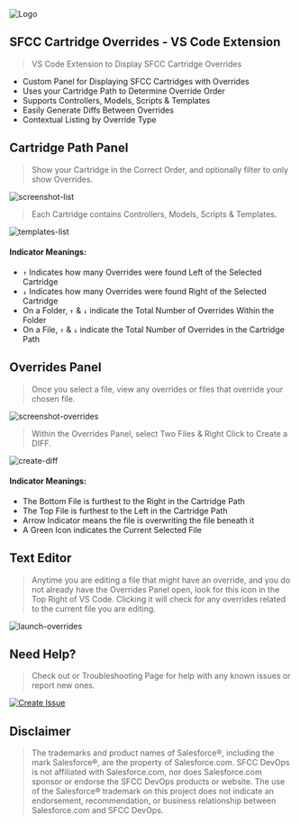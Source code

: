 ![Logo](https://sfccdevops.s3.amazonaws.com/logo-128.png "Logo")

SFCC Cartridge Overrides - VS Code Extension
---

> VS Code Extension to Display SFCC Cartridge Overrides

* Custom Panel for Displaying SFCC Cartridges with Overrides
* Uses your Cartridge Path to Determine Override Order
* Supports Controllers, Models, Scripts & Templates
* Easily Generate Diffs Between Overrides
* Contextual Listing by Override Type

Cartridge Path Panel
---

> Show your Cartridge in the Correct Order, and optionally filter to only show Overrides.

![screenshot-list](https://sfcc-cartridge-overrides.s3.amazonaws.com/screenshot-list.png)

> Each Cartridge contains Controllers, Models, Scripts & Templates.

![templates-list](https://sfcc-cartridge-overrides.s3.amazonaws.com/templates-list.png)

#### Indicator Meanings:

* `↑` Indicates how many Overrides were found Left of the Selected Cartridge
* `↓` Indicates how many Overrides were found Right of the Selected Cartridge
* On a Folder, `↑` & `↓` indicate the Total Number of Overrides Within the Folder
* On a File, `↑` & `↓` indicate the Total Number of Overrides in the Cartridge Path

Overrides Panel
---

> Once you select a file, view any overrides or files that override your chosen file.

![screenshot-overrides](https://sfcc-cartridge-overrides.s3.amazonaws.com/screenshot-overrides.png)

> Within the Overrides Panel, select Two Files & Right Click to Create a DIFF.

![create-diff](https://sfcc-cartridge-overrides.s3.amazonaws.com/create-diff.png)

#### Indicator Meanings:

* The Bottom File is furthest to the Right in the Cartridge Path
* The Top File is furthest to the Left in the Cartridge Path
* Arrow Indicator means the file is overwriting the file beneath it
* A Green Icon indicates the Current Selected File

Text Editor
---

> Anytime you are editing a file that might have an override, and you do not already have the Overrides Panel open, look for this icon in the Top Right of VS Code.  Clicking it will check for any overrides related to the current file you are editing.

![launch-overrides](https://sfcc-cartridge-overrides.s3.amazonaws.com/launch-overrides.png)

Need Help?
---

> Check out or Troubleshooting Page for help with any known issues or report new ones.

[![Create Issue](https://img.shields.io/badge/Get_Help-Troubleshooting-red.svg?style=for-the-badge&logo=github&logoColor=ffffff&logoWidth=16)](https://github.com/sfccdevops/sfcc-cartridge-overrides-vscode-extension/blob/develop/TROUBLESHOOTING.md)

Disclaimer
---

> The trademarks and product names of Salesforce®, including the mark Salesforce®, are the property of Salesforce.com. SFCC DevOps is not affiliated with Salesforce.com, nor does Salesforce.com sponsor or endorse the SFCC DevOps products or website. The use of the Salesforce® trademark on this project does not indicate an endorsement, recommendation, or business relationship between Salesforce.com and SFCC DevOps.
